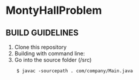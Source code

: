 # MontyHallProblem
## BUILD GUIDELINES 
1. Clone this repository
2. Building with command line:
3. Go into the source folder (/src)
```
    $ javac -sourcepath . com/company/Main.java
```
